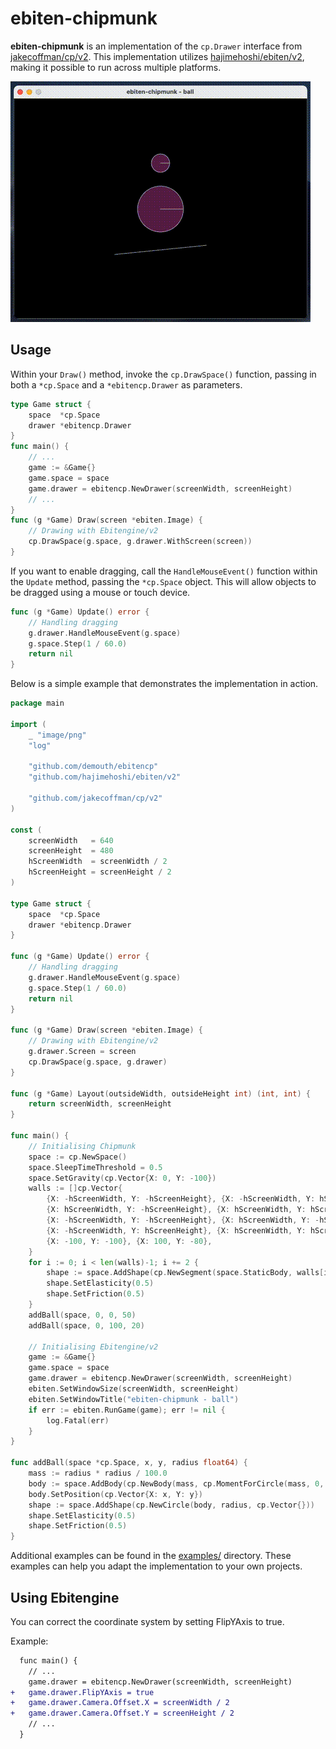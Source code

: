 # ebiten-chipmunk

**ebiten-chipmunk** is an implementation of the `cp.Drawer` interface from [jakecoffman/cp/v2](https://github.com/jakecoffman/cp). This implementation utilizes [hajimehoshi/ebiten/v2](https://github.com/hajimehoshi/ebiten), making it possible to run across multiple platforms.

![demo](images/demo.gif)

## Usage

Within your `Draw()` method, invoke the `cp.DrawSpace()` function, passing in both a `*cp.Space` and a `*ebitencp.Drawer` as parameters.

```go
type Game struct {
	space  *cp.Space
	drawer *ebitencp.Drawer
}
func main() {
    // ...
	game := &Game{}
	game.space = space
	game.drawer = ebitencp.NewDrawer(screenWidth, screenHeight)
    // ...
}
func (g *Game) Draw(screen *ebiten.Image) {
	// Drawing with Ebitengine/v2
	cp.DrawSpace(g.space, g.drawer.WithScreen(screen))
}
```

If you want to enable dragging, call the `HandleMouseEvent()` function within the `Update` method, passing the `*cp.Space` object. This will allow objects to be dragged using a mouse or touch device.

```go
func (g *Game) Update() error {
	// Handling dragging
	g.drawer.HandleMouseEvent(g.space)
	g.space.Step(1 / 60.0)
	return nil
}
```

Below is a simple example that demonstrates the implementation in action.

```go
package main

import (
	_ "image/png"
	"log"

	"github.com/demouth/ebitencp"
	"github.com/hajimehoshi/ebiten/v2"

	"github.com/jakecoffman/cp/v2"
)

const (
	screenWidth   = 640
	screenHeight  = 480
	hScreenWidth  = screenWidth / 2
	hScreenHeight = screenHeight / 2
)

type Game struct {
	space  *cp.Space
	drawer *ebitencp.Drawer
}

func (g *Game) Update() error {
	// Handling dragging
	g.drawer.HandleMouseEvent(g.space)
	g.space.Step(1 / 60.0)
	return nil
}

func (g *Game) Draw(screen *ebiten.Image) {
	// Drawing with Ebitengine/v2
	g.drawer.Screen = screen
	cp.DrawSpace(g.space, g.drawer)
}

func (g *Game) Layout(outsideWidth, outsideHeight int) (int, int) {
	return screenWidth, screenHeight
}

func main() {
	// Initialising Chipmunk
	space := cp.NewSpace()
	space.SleepTimeThreshold = 0.5
	space.SetGravity(cp.Vector{X: 0, Y: -100})
	walls := []cp.Vector{
		{X: -hScreenWidth, Y: -hScreenHeight}, {X: -hScreenWidth, Y: hScreenHeight},
		{X: hScreenWidth, Y: -hScreenHeight}, {X: hScreenWidth, Y: hScreenHeight},
		{X: -hScreenWidth, Y: -hScreenHeight}, {X: hScreenWidth, Y: -hScreenHeight},
		{X: -hScreenWidth, Y: hScreenHeight}, {X: hScreenWidth, Y: hScreenHeight},
		{X: -100, Y: -100}, {X: 100, Y: -80},
	}
	for i := 0; i < len(walls)-1; i += 2 {
		shape := space.AddShape(cp.NewSegment(space.StaticBody, walls[i], walls[i+1], 0))
		shape.SetElasticity(0.5)
		shape.SetFriction(0.5)
	}
	addBall(space, 0, 0, 50)
	addBall(space, 0, 100, 20)

	// Initialising Ebitengine/v2
	game := &Game{}
	game.space = space
	game.drawer = ebitencp.NewDrawer(screenWidth, screenHeight)
	ebiten.SetWindowSize(screenWidth, screenHeight)
	ebiten.SetWindowTitle("ebiten-chipmunk - ball")
	if err := ebiten.RunGame(game); err != nil {
		log.Fatal(err)
	}
}

func addBall(space *cp.Space, x, y, radius float64) {
	mass := radius * radius / 100.0
	body := space.AddBody(cp.NewBody(mass, cp.MomentForCircle(mass, 0, radius, cp.Vector{})))
	body.SetPosition(cp.Vector{X: x, Y: y})
	shape := space.AddShape(cp.NewCircle(body, radius, cp.Vector{}))
	shape.SetElasticity(0.5)
	shape.SetFriction(0.5)
}
```

Additional examples can be found in the [examples/](examples/) directory. These examples can help you adapt the implementation to your own projects.

## Using Ebitengine

You can correct the coordinate system by setting FlipYAxis to true.

Example:

```diff go
  func main() {
	// ...
  	game.drawer = ebitencp.NewDrawer(screenWidth, screenHeight)
+ 	game.drawer.FlipYAxis = true
+	game.drawer.Camera.Offset.X = screenWidth / 2
+	game.drawer.Camera.Offset.Y = screenHeight / 2
	// ...
  }
```